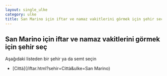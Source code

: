 ```yaml
---
layout: single_ulke
category: ulke
title: San Marino için iftar ve namaz vakitlerini görmek için şehir seç
---
```



## San Marino için iftar ve namaz vakitlerini görmek için şehir seç

Aşağıdaki listeden bir şehir ya da semt seçin


* [Città](/iftar.html?sehir=Città&ulke=San Marino)
